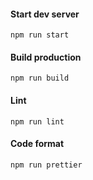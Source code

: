 #### Start dev server
```
npm run start
```

#### Build production
```
npm run build
```

#### Lint
```
npm run lint
```

#### Code format
```
npm run prettier
```